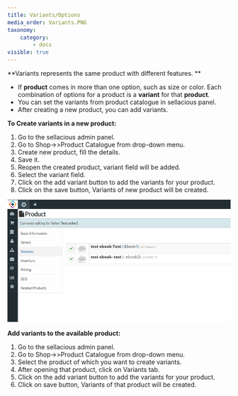 ```yaml
---
title: Variants/Options
media_order: Variants.PNG
taxonomy:
    category:
        - docs
visible: true
---
```


**Variants represents the same product with different features. **

* If **product** comes in more than one option, such as size or color. Each combination of options for a product is a **variant** for that **product**.
* You can set the variants from product catalogue in sellacious panel. 
* After creating a new product, you can add variants.

**To Create variants in a new product:** 
1. Go to the sellacious admin panel.
2. Go to Shop->>Product Catalogue from drop-down menu.
3. Create new product, fill the details.
4. Save it.
5. Reopen the created product, variant field will be added.
6. Select the variant field.
7. Click on the add variant button to add the variants for your product.
8. Click on the save button, Variants of new product will be created.

![](Variants.PNG)

**Add variants to the available product:**
1. Go to the sellacious admin panel.
2. Go to Shop->>Product Catalogue from drop-down menu.
3. Select the product of which you want to create variants.
4. After opening that product, click on Variants tab.
5. Click on the add variant button to add the variants for your product.
6. Click on save button, Variants of that product will be created.


